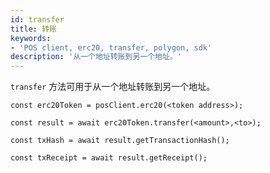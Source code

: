 ```yaml
---
id: transfer
title: 转账
keywords:
- 'POS client, erc20, transfer, polygon, sdk'
description: '从一个地址转账到另一个地址。'
---
```


`transfer` 方法可用于从一个地址转账到另一个地址。

```
const erc20Token = posClient.erc20(<token address>);

const result = await erc20Token.transfer(<amount>,<to>);

const txHash = await result.getTransactionHash();

const txReceipt = await result.getReceipt();

```
